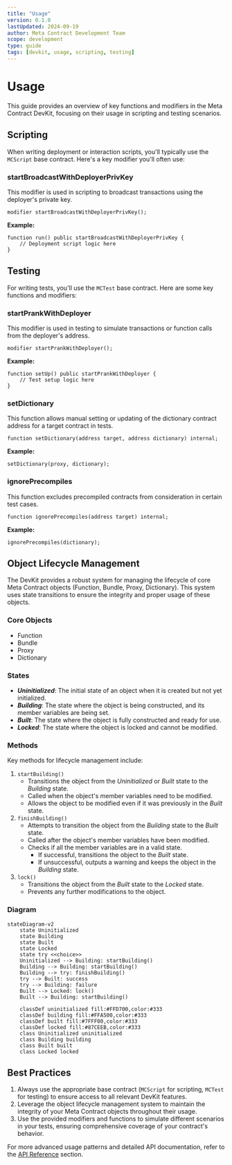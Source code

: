 ```yaml
---
title: "Usage"
version: 0.1.0
lastUpdated: 2024-09-19
author: Meta Contract Development Team
scope: development
type: guide
tags: [devkit, usage, scripting, testing]
---
```


# Usage

This guide provides an overview of key functions and modifiers in the Meta Contract DevKit, focusing on their usage in scripting and testing scenarios.

## Scripting

When writing deployment or interaction scripts, you'll typically use the `MCScript` base contract. Here's a key modifier you'll often use:

### startBroadcastWithDeployerPrivKey

This modifier is used in scripting to broadcast transactions using the deployer's private key.

```solidity
modifier startBroadcastWithDeployerPrivKey();
```

**Example:**
```solidity
function run() public startBroadcastWithDeployerPrivKey {
    // Deployment script logic here
}
```

## Testing

For writing tests, you'll use the `MCTest` base contract. Here are some key functions and modifiers:

### startPrankWithDeployer

This modifier is used in testing to simulate transactions or function calls from the deployer's address.

```solidity
modifier startPrankWithDeployer();
```

**Example:**
```solidity
function setUp() public startPrankWithDeployer {
    // Test setup logic here
}
```

### setDictionary

This function allows manual setting or updating of the dictionary contract address for a target contract in tests.

```solidity
function setDictionary(address target, address dictionary) internal;
```

**Example:**
```solidity
setDictionary(proxy, dictionary);
```

### ignorePrecompiles

This function excludes precompiled contracts from consideration in certain test cases.

```solidity
function ignorePrecompiles(address target) internal;
```

**Example:**
```solidity
ignorePrecompiles(dictionary);
```

## Object Lifecycle Management

The DevKit provides a robust system for managing the lifecycle of core Meta Contract objects (Function, Bundle, Proxy, Dictionary). This system uses state transitions to ensure the integrity and proper usage of these objects.

### Core Objects
- Function
- Bundle
- Proxy
- Dictionary

### States
- ***Uninitialized***: The initial state of an object when it is created but not yet initialized.
- ***Building***: The state where the object is being constructed, and its member variables are being set.
- ***Built***: The state where the object is fully constructed and ready for use.
- ***Locked***: The state where the object is locked and cannot be modified.

### Methods
Key methods for lifecycle management include:

1. `startBuilding()`
    - Transitions the object from the _Uninitialized_ or _Built_ state to the _Building_ state.
    - Called when the object's member variables need to be modified.
    - Allows the object to be modified even if it was previously in the _Built_ state.
2. `finishBuilding()`
    - Attempts to transition the object from the _Building_ state to the _Built_ state.
    - Called after the object's member variables have been modified.
    - Checks if all the member variables are in a valid state.
        - If successful, transitions the object to the _Built_ state.
        - If unsuccessful, outputs a warning and keeps the object in the _Building_ state.
3. `lock()`
    - Transitions the object from the _Built_ state to the _Locked_ state.
    - Prevents any further modifications to the object.

### Diagram
```mermaid
stateDiagram-v2
    state Uninitialized
    state Building
    state Built
    state Locked
    state try <<choice>>
    Uninitialized --> Building: startBuilding()
    Building --> Building: startBuilding()
    Building --> try: finishBuilding()
    try --> Built: success
    try --> Building: failure
    Built --> Locked: lock()
    Built --> Building: startBuilding()

    classDef uninitialized fill:#FFD700,color:#333
    classDef building fill:#FFA500,color:#333
    classDef built fill:#7FFF00,color:#333
    classDef locked fill:#87CEEB,color:#333
    class Uninitialized uninitialized
    class Building building
    class Built built
    class Locked locked
```

## Best Practices

1. Always use the appropriate base contract (`MCScript` for scripting, `MCTest` for testing) to ensure access to all relevant DevKit features.
2. Leverage the object lifecycle management system to maintain the integrity of your Meta Contract objects throughout their usage.
3. Use the provided modifiers and functions to simulate different scenarios in your tests, ensuring comprehensive coverage of your contract's behavior.

For more advanced usage patterns and detailed API documentation, refer to the [API Reference](./03-api-reference/index.md) section.
